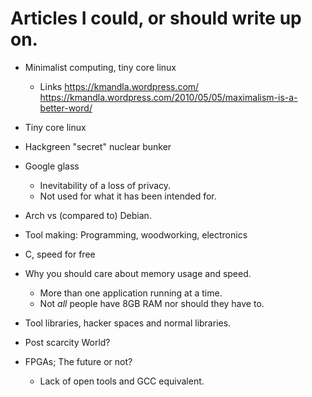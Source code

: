 # Articles I could, or should write up on.

* Minimalist computing, tiny core linux
	- Links
	<https://kmandla.wordpress.com/>
	<https://kmandla.wordpress.com/2010/05/05/maximalism-is-a-better-word/>

* Tiny core linux

* Hackgreen "secret" nuclear bunker

* Google glass
	- Inevitability of a loss of privacy.
	- Not used for what it has been intended for.

* Arch vs (compared to) Debian.

* Tool making:
	Programming, woodworking, electronics

* C, speed for free

* Why you should care about memory usage and speed.
	- More than one application running at a time.
	- Not *all* people have 8GB RAM nor should they
	have to.

* Tool libraries, hacker spaces and normal libraries.

* Post scarcity World?

* FPGAs; The future or not?
	- Lack of open tools and GCC equivalent.

